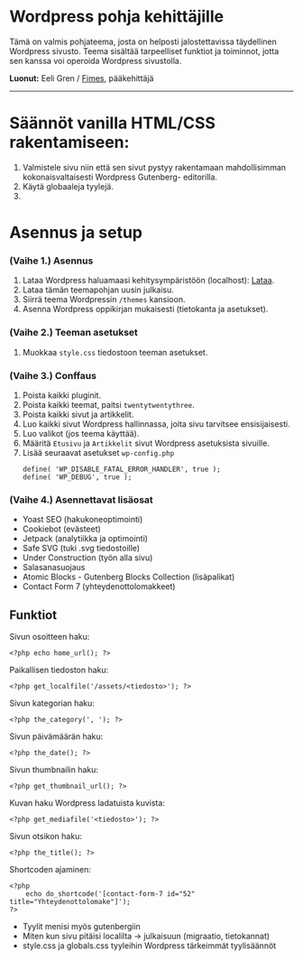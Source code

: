 
# Wordpress pohja kehittäjille
Tämä on valmis pohjateema, josta on helposti jalostettavissa täydellinen Wordpress sivusto. Teema sisältää tarpeelliset funktiot ja toiminnot, jotta sen kanssa voi operoida Wordpress sivustolla.

**Luonut:** Eeli Gren / [Fimes](https://fimes.fi), pääkehittäjä

-------------

# Säännöt vanilla HTML/CSS rakentamiseen:

1. Valmistele sivu niin että sen sivut pystyy rakentamaan mahdollisimman kokonaisvaltaisesti Wordpress Gutenberg- editorilla.
2. Käytä globaaleja tyylejä.
3. 

# Asennus ja setup

### (Vaihe 1.) Asennus

1. Lataa Wordpress haluamaasi kehitysympäristöön (localhost): [Lataa](https://wordpress.org/latest.zip).
2. Lataa tämän teemapohjan uusin julkaisu.
3. Siirrä teema Wordpressin `/themes` kansioon.
4. Asenna Wordpress oppikirjan mukaisesti (tietokanta ja asetukset).

### (Vaihe 2.) Teeman asetukset

1. Muokkaa `style.css` tiedostoon teeman asetukset.

### (Vaihe 3.) Conffaus

1. Poista kaikki pluginit.
2. Poista kaikki teemat, paitsi `twentytwentythree`.
3. Poista kaikki sivut ja artikkelit.
4. Luo kaikki sivut Wordpress hallinnassa, joita sivu tarvitsee ensisijaisesti.
5. Luo valikot (jos teema käyttää).
6. Määritä `Etusivu` ja `Artikkelit` sivut Wordpress asetuksista sivuille.
7. Lisää seuraavat asetukset `wp-config.php`
    ```
    define( 'WP_DISABLE_FATAL_ERROR_HANDLER', true );
    define( 'WP_DEBUG', true );
    ```

### (Vaihe 4.) Asennettavat lisäosat

- Yoast SEO (hakukoneoptimointi)
- Cookiebot (evästeet)
- Jetpack (analytiikka ja optimointi)
- Safe SVG (tuki .svg tiedostoille)
- Under Construction (työn alla sivu)
- Salasanasuojaus
- Atomic Blocks - Gutenberg Blocks Collection (lisäpalikat)
- Contact Form 7 (yhteydenottolomakkeet)

## Funktiot

Sivun osoitteen haku:
```
<?php echo home_url(); ?>
```

Paikallisen tiedoston haku:
```
<?php get_localfile('/assets/<tiedosto>'); ?>
```

Sivun kategorian haku:
```
<?php the_category(', '); ?>
```

Sivun päivämäärän haku:
```
<?php the_date(); ?>
```

Sivun thumbnailin haku:
```
<?php get_thumbnail_url(); ?>
```

Kuvan haku Wordpress ladatuista kuvista:
```
<?php get_mediafile('<tiedosto>'); ?>
```

Sivun otsikon haku:
```
<?php the_title(); ?>
```

Shortcoden ajaminen:
```
<?php
    echo do_shortcode('[contact-form-7 id="52" title="Yhteydenottolomake"]');
?>
```


- Tyylit menisi myös gutenbergiin
- Miten kun sivu pitäisi localilta -> julkaisuun (migraatio, tietokannat)
- style.css ja globals.css tyyleihin Wordpress tärkeimmät tyylisäännöt

